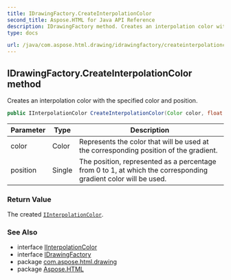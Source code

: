 ```yaml
---
title: IDrawingFactory.CreateInterpolationColor
second_title: Aspose.HTML for Java API Reference
description: IDrawingFactory method. Creates an interpolation color with the specified color and position
type: docs

url: /java/com.aspose.html.drawing/idrawingfactory/createinterpolationcolor/
---
```

## IDrawingFactory.CreateInterpolationColor method

Creates an interpolation color with the specified color and position.

```java
public IInterpolationColor CreateInterpolationColor(Color color, float position)
```

| Parameter | Type | Description |
| --- | --- | --- |
| color | Color | Represents the color that will be used at the corresponding position of the gradient. |
| position | Single | The position, represented as a percentage from 0 to 1, at which the corresponding gradient color will be used. |

### Return Value

The created [`IInterpolationColor`](../../iinterpolationcolor/).

### See Also

* interface [IInterpolationColor](../../iinterpolationcolor/)
* interface [IDrawingFactory](../)
* package [com.aspose.html.drawing](../../../com.aspose.html.drawing/)
* package [Aspose.HTML](../../../)
